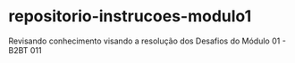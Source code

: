 # repositorio-instrucoes-modulo1
Revisando conhecimento visando a resolução dos Desafios do Módulo 01 - B2BT 011
